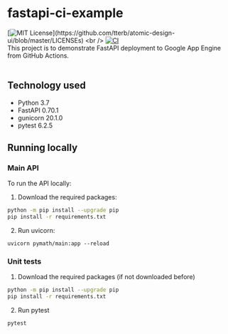 # fastapi-ci-example
[![MIT License](https://img.shields.io/apm/l/atomic-design-ui.svg?)](https://github.com/tterb/atomic-design-ui/blob/master/LICENSEs)
<br />
[![CI](https://github.com/quadzz/fastapi-ci-example/actions/workflows/main.yml/badge.svg)](https://github.com/quadzz/fastapi-ci-example/actions/workflows/main.yml)
<br />
This project is to demonstrate FastAPI deployment to Google App Engine from GitHub Actions. 
<br />
<br />

## Technology used
* Python 3.7
* FastAPI 0.70.1
* gunicorn 20.1.0
* pytest 6.2.5

## Running locally
### Main API
To run the API locally:
1. Download the required packages:
```bash
python -m pip install --upgrade pip
pip install -r requirements.txt
```
2. Run uvicorn:
```
uvicorn pymath/main:app --reload
```

### Unit tests
1. Download the required packages (if not downloaded before)
```bash
python -m pip install --upgrade pip
pip install -r requirements.txt
```
2. Run pytest
```
pytest
```